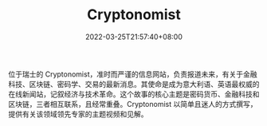 ﻿---
weight: 
title: "Cryptonomist"
description: "位于瑞士的 Cryptonomist，准时而严谨的信息网站，负责报道未来，有关于金融科技、区块链、密码学、交易的最新消息"
date: 2022-03-25T21:57:40+08:00
lastmod: 2022-03-25T16:45:40+08:00
draft: false
authors: ["Metabd"]
featuredImage: "cryptonomist.jpg"
link: ""
tags: ["元宇宙资讯","Cryptonomist"]
categories: ["navigation"]
navigation: ["元宇宙资讯"]
lightgallery: true
toc: true
pinned: false
recommend: false
recommend1: false
---
位于瑞士的 Cryptonomist，准时而严谨的信息网站，负责报道未来，有关于金融科技、区块链、密码学、交易的最新消息。其使命是成为意大利语、英语最权威的在线新闻站，记叙经济与技术革命。这个故事的核心主题是密码货币、金融科技和区块链，三者相互联系，且经常重叠。Cryptonomist 以简单且迷人的方式撰写，提供有关该领域领先专家的主题视频和见解。
